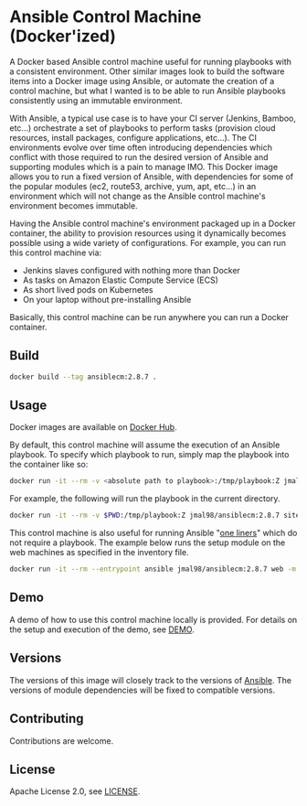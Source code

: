 # Ansible Control Machine (Docker'ized)

A Docker based Ansible control machine useful for running playbooks with a consistent environment.  Other similar images look to build the software items into a Docker image using Ansible, or automate the creation of a control machine, but what I wanted is to be able to run Ansible playbooks consistently using an immutable environment.

With Ansible, a typical use case is to have your CI server (Jenkins, Bamboo, etc...) orchestrate a set of playbooks to perform tasks (provision cloud resources, install packages, configure applications, etc...).  The CI environments evolve over time often introducing 
dependencies which conflict with those required to run the desired version of Ansible and supporting modules which is a pain to manage IMO.  This Docker image allows you to run a fixed version of Ansible, with dependencies for some of the popular modules (ec2, route53, archive, yum, apt, etc...) in an environment which will not change as the Ansible control machine's environment becomes immutable.

Having the Ansible control machine's environment packaged up in a Docker container, the ability to provision resources using it dynamically becomes possible 
using a wide variety of configurations.  For example, you can run this control machine via:

* Jenkins slaves configured with nothing more than Docker
* As tasks on Amazon Elastic Compute Service (ECS)
* As short lived pods on Kubernetes
* On your laptop without pre-installing Ansible

Basically, this control machine can be run anywhere you can run a Docker container.


## Build

```bash
docker build --tag ansiblecm:2.8.7 .
```

## Usage

Docker images are available on [Docker Hub](https://hub.docker.com/r/jmal98/ansiblecm/).

By default, this control machine will assume the execution of an Ansible playbook.  To specify which playbook
to run, simply map the playbook into the container like so:

```bash
docker run -it --rm -v <absolute path to playbook>:/tmp/playbook:Z jmal98/ansiblecm:2.8.7 <playbook arguments>
```


For example, the following will run the playbook in the current directory.

```bash
docker run -it --rm -v $PWD:/tmp/playbook:Z jmal98/ansiblecm:2.8.7 site.yml -i inventory/hosts
```


This control machine is also useful for running Ansible "[one liners](http://docs.ansible.com/ansible/latest/intro_adhoc.html)" which do not require a playbook.  The example below runs the setup module on the web machines as specified in the inventory file.

```bash
docker run -it --rm --entrypoint ansible jmal98/ansiblecm:2.8.7 web -m setup -i inventory
```

## Demo

A demo of how to use this control machine locally is provided.  For details on the setup and execution of the demo, see [DEMO](https://github.com/jmal98/ansiblecm/blob/master/DEMO.md). 



## Versions

The versions of this image will closely track to the versions of [Ansible](https://github.com/ansible/ansible).  The versions of module
dependencies will be fixed to compatible versions.

## Contributing

Contributions are welcome.

## License

Apache License 2.0, see [LICENSE](https://github.com/jmal98/ansiblecm/blob/master/LICENSE).

